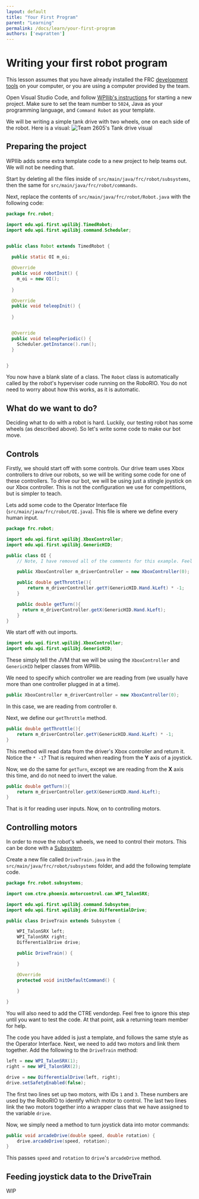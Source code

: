 ```yaml
---
layout: default
title: "Your First Program"
parent: "Learning"
permalink: /docs/learn/your-first-program
authors: ['ewpratten']
---
```


# Writing your first robot program
This lesson assumes that you have already installed the FRC [development tools]({{site.baseurl}}/docs/guides/installing-tools) on your computer, or you are using a computer provided by the team. 

Open Visual Studio Code, and follow [WPIlib's instructions](https://frc-docs.readthedocs.io/en/latest/docs/software/wpilib-overview/creating-robot-program.html#creating-a-new-wpilib-project) for starting a new project. Make sure to set the team number to `5024`, Java as your programming language, and `Command Robot` as your template.

We will be writing a simple tank drive with two wheels, one on each side of the robot. Here is a visual:
![Team 2605's Tank drive visual]({{site.baseurl}}/assets/img/tank-drive.png)

## Preparing the project
WPIlib adds some extra template code to a new project to help teams out. We will not be needing that.

Start by deleting all the files inside of `src/main/java/frc/robot/subsystems`, then the same for `src/main/java/frc/robot/commands`.

Next, replace the contents of `src/main/java/frc/robot/Robot.java` with the following code:
```java
package frc.robot;

import edu.wpi.first.wpilibj.TimedRobot;
import edu.wpi.first.wpilibj.command.Scheduler;


public class Robot extends TimedRobot {
  
  public static OI m_oi;

  @Override
  public void robotInit() {
    m_oi = new OI();
    
  }

  @Override
  public void teleopInit() {
    
  }


  @Override
  public void teleopPeriodic() {
    Scheduler.getInstance().run();
  }


}

```

You now have a blank slate of a class. The `Robot` class is automatically called by the robot's hyperviser code running on the RoboRIO. You do not need to worry about how this works, as it is automatic.

## What do we want to do?
Deciding what to do with a robot is hard. Luckily, our testing robot has some wheels (as described above). So let's write some code to make our bot move.

## Controls
Firstly, we should start off with some controls. Our drive team uses Xbox controllers to drive our robots, so we will be writing some code for one of these controllers. To drive our bot, we will be using just a stingle joystick on our Xbox controller. This is not the configuration we use for competitions, but is simpler to teach.

Lets add some code to the Operator Interface file (`src/main/java/frc/robot/OI.java`). This file is where we define every human input.
```java
package frc.robot;

import edu.wpi.first.wpilibj.XboxController;
import edu.wpi.first.wpilibj.GenericHID;

public class OI {
    // Note, I have removed all of the comments for this example. Feel free to leave them in your code. They are helpful.

    public XboxController m_driverController = new XboxController(0);

    public double getThrottle(){
        return m_driverController.getY(GenericHID.Hand.kLeft) * -1;
    }

    public double getTurn(){
      return m_driverController.getX(GenericHID.Hand.kLeft);
    }
}
```

We start off with out imports.
```java
import edu.wpi.first.wpilibj.XboxController;
import edu.wpi.first.wpilibj.GenericHID;
```
These simply tell the JVM that we will be using the `XboxController` and `GenericHID` helper classes from WPIlib.

We need to specify which controller we are reading from (we usually have more than one controller plugged in at a time).
```java
public XboxController m_driverController = new XboxController(0);
```
In this case, we are reading from controller `0`.

Next, we define our `getThrottle` method.
```java
public double getThrottle(){
    return m_driverController.getY(GenericHID.Hand.kLeft) * -1;
}
```
This method will read data from the driver's Xbox controller and return it. Notice the `* -1`? That is required when reading from the **Y** axis of a joystick.

Now, we do the same for `getTurn`, except we are reading from the **X** axis this time, and do not need to invert the value.
```java
public double getTurn(){
    return m_driverController.getX(GenericHID.Hand.kLeft);
}
```
That is it for reading user inputs. Now, on to controlling motors.

## Controlling motors
In order to move the robot's wheels, we need to control their motors. This can be done with a [Subsystem]({{site.baseurl}}/docs/guides/command-base#subsystems).

Create a new file called `DriveTrain.java` in the `src/main/java/frc/robot/subsystems` folder, and add the following template code.
```java
package frc.robot.subsystems;

import com.ctre.phoenix.motorcontrol.can.WPI_TalonSRX;

import edu.wpi.first.wpilibj.command.Subsystem;
import edu.wpi.first.wpilibj.drive.DifferentialDrive;

public class DriveTrain extends Subsystem {

    WPI_TalonSRX left;
    WPI_TalonSRX right;
    DifferentialDrive drive;

    public DriveTrain() {

    }

    @Override
    protected void initDefaultCommand() {
        
    }

}
```

You will also need to add the CTRE vendordep. Feel free to ignore this step until you want to test the code. At that point, ask a returning team member for help.

The code you have added is just a template, and follows the same style as the Operator Interface. Next, we need to add two motors and link them together. Add the following to the `DriveTrain` method:
```java
left = new WPI_TalonSRX(1);
right = new WPI_TalonSRX(2);

drive = new DifferentialDrive(left, right);
drive.setSafetyEnabled(false);
```

The first two lines set up two motors, with IDs `1` and `3`. These numbers are used by the RoboRIO to identify which motor to control. The last two lines link the two motors together into a wrapper class that we have assigned to the variable `drive`.

Now, we simply need a method to turn joystick data into motor commands:
```java
public void arcadeDrive(double speed, double rotation) {
    drive.arcadeDrive(speed, rotation);
}
```

This passes `speed` and `rotation` to `drive`'s `arcadeDrive` method.

## Feeding joystick data to the DriveTrain
WIP